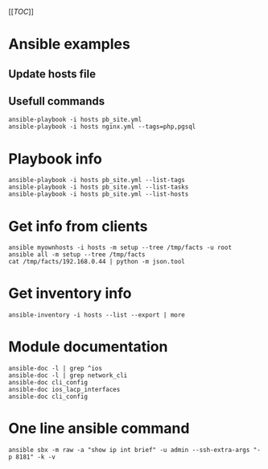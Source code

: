 [[_TOC_]]

# Ansible examples

## Update hosts file

## Usefull commands
```shell
ansible-playbook -i hosts pb_site.yml
ansible-playbook -i hosts nginx.yml --tags=php,pgsql
```

# Playbook info
```shell
ansible-playbook -i hosts pb_site.yml --list-tags
ansible-playbook -i hosts pb_site.yml --list-tasks
ansible-playbook -i hosts pb_site.yml --list-hosts
```

# Get info from clients
```shell
ansible myownhosts -i hosts -m setup --tree /tmp/facts -u root
ansible all -m setup --tree /tmp/facts
cat /tmp/facts/192.168.0.44 | python -m json.tool
```

# Get inventory info
```shell
ansible-inventory -i hosts --list --export | more
```

# Module documentation
```shell
ansible-doc -l | grep ^ios
ansible-doc -l | grep network_cli
ansible-doc cli_config
ansible-doc ios_lacp_interfaces
ansible-doc cli_config
```

# One line ansible command
```shell
ansible sbx -m raw -a "show ip int brief" -u admin --ssh-extra-args "-p 8181" -k -v
```

